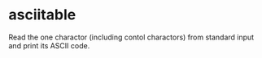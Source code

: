 # asciitable
Read the one charactor (including contol charactors) from standard input and print its ASCII code. 

